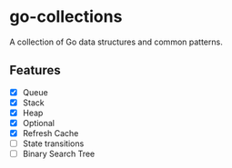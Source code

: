 # go-collections

A collection of Go data structures and common patterns.

## Features
- [x] Queue
- [x] Stack
- [x] Heap
- [x] Optional
- [x] Refresh Cache
- [ ] State transitions
- [ ] Binary Search Tree
